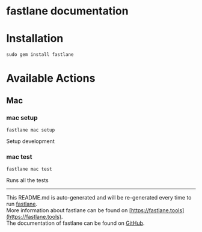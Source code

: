 fastlane documentation
================
# Installation
```
sudo gem install fastlane
```
# Available Actions
## Mac
### mac setup
```
fastlane mac setup
```
Setup development
### mac test
```
fastlane mac test
```
Runs all the tests

----

This README.md is auto-generated and will be re-generated every time to run [fastlane](https://fastlane.tools).  
More information about fastlane can be found on [https://fastlane.tools](https://fastlane.tools).  
The documentation of fastlane can be found on [GitHub](https://github.com/fastlane/fastlane).